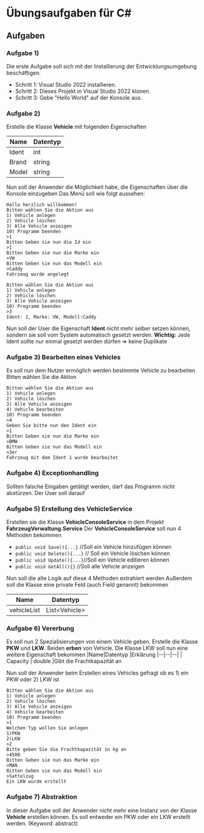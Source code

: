 # Übungsaufgaben für C#

## Aufgaben

### Aufgabe 1) 
Die erste Aufgabe soll sich mit der Installierung der Entwicklungsumgebung beschäftigen.

 - Schritt 1: Visual Studio 2022 installieren.
 - Schritt 2: Dieses Projekt in Visual Studio 2022 klonen.
 - Schritt 3: Gebe "Hello World" auf der Konsole aus.
### Aufgabe 2)
 Erstelle die Klasse **Vehicle**  mit folgenden Eigenschaften
 
|Name|Datentyp  |
|--|--|
|Ident| int |
|Brand| string |
|Model| string |

Nun soll der Anwender die Möglichkeit habe, die Eigenschaften über die Konsole einzugeben
Das Menü soll wie folgt aussehen:

    Hallo herzlich willkommen!
    Bitten wählen Sie die Aktion aus
    1) Vehicle anlegen
    2) Vehicle löschen 
    3) Alle Vehicle anzeigen
    10) Programm beenden
    >1
    Bitten Geben sie nun die Id ein
    >1
    Bitten Geben sie nun die Marke ein
    >VW
    Bitten Geben sie nun das Modell ein
    >Caddy
    Fahrzeug wurde angelegt
    
    Bitten wählen Sie die Aktion aus
    1) Vehicle anlegen
    2) Vehicle löschen 
    3) Alle Vehicle anzeigen
    10) Programm beenden
    >3 
    Ident: 1, Marke: VW, Modell:Caddy
    
Nun soll der User die Eigenschaft **Ident** nicht mehr selber setzen können, sondern sie soll vom System automatisch gesetzt werden. 
**Wichtig:** Jede Ident sollte nur einmal gesetzt werden dürfen => keine Duplikate
### Aufgabe 3) Bearbeiten eines Vehicles
Es soll nun dem Nutzer ermöglich werden bestimmte Vehicle zu bearbeiten 
Bitten wählen Sie die Aktion 

    Bitten wählen Sie die Aktion aus
    1) Vehicle anlegen
    2) Vehicle löschen
    3) Alle Vehicle anzeigen 
    4) Vehicle bearbeiten
    10) Programm beenden
    >4
    Geben Sie bitte nun den Ident ein
    >1
    Bitten Geben sie nun die Marke ein
    >BMW
    Bitten Geben sie nun das Modell ein
    >3er
    Fahrzeug mit dem Ident 1 wurde bearbeitet

### Aufgabe 4) Exceptionhandling
Sollten falsche Eingaben getätigt werden, darf das Programm nicht abstürzen.
Der User soll darauf

### Aufgabe 5) Erstellung  des VehicleService

Erstellen sie die Klasse **VehicleConsoleService** in dem Projekt **FahrzeugVerwaltung.Service**
Der **VehicleConsoleService** soll nun 4 Methoden bekommen
	

 - `public void Save(){...}` //Soll ein Vehicle hinzufügen können
 - `public void Delete(){...}` // Soll ein Vehicle löschen können
 - `public void Update(){...}`//Soll ein Vehicle editieren können
 - `public void GetAll(){}` //Soll alle Vehicle anzeigen


Nun soll die alte Logik auf diese 4 Methoden extrahiert werden
Außerdem soll die Klasse eine private Feld (auch Field genannt) bekommen 

|Name| Datentyp  |
|--|--|
| vehicleList | List\<Vehicle\> |


### Aufgabe 6) Vererbung
Es soll nun 2 Spezialisierungen von einem Vehicle geben. 
Erstelle die Klasse **PKW** und **LKW**. Beiden **erben** von Vehicle.
Die Klasse LKW soll nun eine weitere Eigenschaft bekommen
|Name|Datentyp  |Erklärung
|--|--|--|
| Capacity | double  |Gibt die Frachtkapazität an

Nun soll der Anwender beim Erstellen eines Vehicles gefragt ob es 1) ein PKW oder 2) LKW ist
 

 
    Bitten wählen Sie die Aktion aus
    1) Vehicle anlegen
    2) Vehicle löschen
    3) Alle Vehicle anzeigen 
    4) Vehicle bearbeiten
    10) Programm beenden
    >1
    Welchen Typ wollen Sie anlegen 
    1)PKW
    2)LKW
    >2
    Bitte geben Sie die Frachtkapazität in kg an
    >4500
    Bitten Geben sie nun das Marke ein
    >MAN
    Bitten Geben sie nun das Modell ein
    >Sattelzug
    Ein LKW wurde erstellt
    
   
### Aufgabe 7) Abstraktion
In dieser Aufgabe soll der Anwender nicht mehr eine Instanz von der Klasse **Vehicle** erstellen können. Es soll entweder ein PKW oder ein LKW erstellt werden.
(Keyword: abstract)
